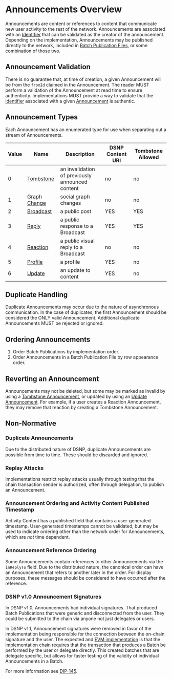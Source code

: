 # Announcements Overview

Announcements are content or references to content that communicate new user activity to the rest of the network.
Announcements are associated with an [Identifier](Identifiers.md) that can be validated as the creator of the announcement.
Depending on the implementation, Announcements may be published directly to the network, included in [Batch Publication Files](BatchPublications.md), or some combination of those two.

## Announcement Validation

There is no guarantee that, at time of creation, a given Announcement will be from the `fromId` claimed in the Announcement.
The reader MUST perform a validation of the Announcement at read time to ensure authenticity.
Implementations MUST provide a way to validate that the [identifier](Identifiers.md) associated with a given [Announcement](Announcements.md) is authentic.

## Announcement Types

Each Announcement has an enumerated type for use when separating out a stream of Announcements.

| Value | Name | Description | DSNP Content URI | Tombstone Allowed |
|------ | ---- | ----------- | --------------------- | ----------------- |
| 0 | [Tombstone](Types/Tombstone.md) | an invalidation of previously announced content | no | no |
| 1 | [Graph Change](Types/GraphChange.md) | social graph changes | no | no |
| 2 | [Broadcast](Types/Broadcast.md) | a public post | YES | YES |
| 3 | [Reply](Types/Reply.md) | a public response to a Broadcast | YES | YES |
| 4 | [Reaction](Types/Reaction.md) | a public visual reply to a Broadcast | no | no |
| 5 | [Profile](Types/Profile.md) | a profile | YES | no |
| 6 | [Update](Types/Update.md) | an update to content| YES | no |

## Duplicate Handling

Duplicate Announcements may occur due to the nature of asynchronous communication.
In the case of duplicates, the first Announcement should be considered the ONLY valid Announcement.
Additional duplicate Announcements MUST be rejected or ignored.

## Ordering Announcements

1. Order Batch Publications by implementation order.
2. Order Announcements in a Batch Publication File by row appearance order.

## Reverting an Announcement

Announcements may not be deleted, but some may be marked as invalid by using a [Tombstone Announcement](Types/Tombstone.md), or updated by using an [Update Announcement](Types/Update.md).
For example, if a user creates a Reaction Announcement, they may remove that reaction by creating a Tombstone Announcement.

## Non-Normative

### Duplicate Announcements

Due to the distributed nature of DSNP, duplicate Announcements are possible from time to time.
These should be discarded and ignored.

### Replay Attacks

Implementations restrict replay attacks usually through testing that the chain transaction sender is authorized, often through delegation, to publish an Announcement.

### Announcement Ordering and Activity Content Published Timestamp

Activity Content has a published field that contains a user-generated timestamp.
User-generated timestamps cannot be validated,
but may be used to indicate ordering other than the network order for Announcements, which are *not* time dependent.

### Announcement Reference Ordering

Some Announcements contain references to other Announcements via the `inReplyTo` field.
Due to the distributed nature, the canonical order can have an Announcement that refers to another later in the order.
For display purposes, these messages should be considered to have occurred after the reference.

### DSNP v1.0 Announcement Signatures

In DSNP v1.0, Announcements had individual signatures.
That produced Batch Publications that were generic and disconnected from the user.
They could be submitted to the chain via anyone not just delegates or users.

In DSNP v1.1, Announcement signatures were removed in favor of the implementation being responsible for the connection between the on-chain signature and the user.
The expected and [EVM implementation](../Ethereum/Validation.md) is that the implementation chain requires that the transaction that produces a Batch be performed by the user or delegate directly.
This created batches that are delegate specific, but allows for faster testing of the validity of individual Announcements in a Batch.

For more information see [DIP-145](https://github.com/LibertyDSNP/spec/issues/145).
